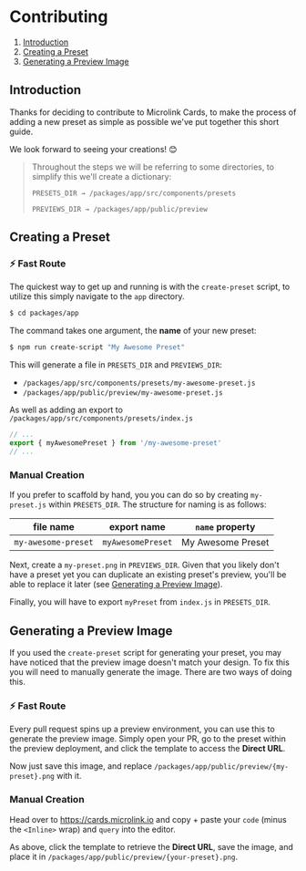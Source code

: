 # Contributing

1. [Introduction](#introduction)
1. [Creating a Preset](#creating-a-preset)
1. [Generating a Preview Image](#generating-a-preview-image)

## Introduction

Thanks for deciding to contribute to Microlink Cards, to make the process of adding a new preset as simple as possible we've put together this short guide.

We look forward to seeing your creations! 😊

> Throughout the steps we will be referring to some directories, to simplify this we'll create a dictionary:
>
> ```
> PRESETS_DIR → /packages/app/src/components/presets
>
> PREVIEWS_DIR → /packages/app/public/preview
> ```

## Creating a Preset

### ⚡️ Fast Route

The quickest way to get up and running is with the `create-preset` script, to utilize this simply navigate to the `app` directory.

```bash
$ cd packages/app
```

The command takes one argument, the **name** of your new preset:

```bash
$ npm run create-script "My Awesome Preset"
```

This will generate a file in `PRESETS_DIR` and `PREVIEWS_DIR`:

- `/packages/app/src/components/presets/my-awesome-preset.js`
- `/packages/app/public/preview/my-awesome-preset.js`

As well as adding an export to `/packages/app/src/components/presets/index.js`

```js
// ...
export { myAwesomePreset } from '/my-awesome-preset'
// ...
```

### Manual Creation

If you prefer to scaffold by hand, you you can do so by creating `my-preset.js` within `PRESETS_DIR`. The structure for naming is as follows:

| file name           | export name       | `name` property   |
| ------------------- | ----------------- | ----------------- |
| `my-awesome-preset` | `myAwesomePreset` | My Awesome Preset |

Next, create a `my-preset.png` in `PREVIEWS_DIR`. Given that you likely don't have a preset yet you can duplicate an existing preset's preview, you'll be able to replace it later (see [Generating a Preview Image](#generating-a-preview-image)).

Finally, you will have to export `myPreset` from `index.js` in `PRESETS_DIR`.

## Generating a Preview Image

If you used the `create-preset` script for generating your preset, you may have noticed that the preview image doesn't match your design. To fix this you will need to manually generate the image. There are two ways of doing this.

### ⚡️ Fast Route

Every pull request spins up a preview environment, you can use this to generate the preview image. Simply open your PR, go to the preset within the preview deployment, and click the template to access the **Direct URL**.

Now just save this image, and replace `/packages/app/public/preview/{my-preset}.png` with it.

### Manual Creation

Head over to https://cards.microlink.io and copy + paste your `code` (minus the `<Inline>` wrap) and `query` into the editor.

As above, click the template to retrieve the **Direct URL**, save the image, and place it in `/packages/app/public/preview/{your-preset}.png`.
